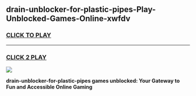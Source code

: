 
## drain-unblocker-for-plastic-pipes-Play-Unblocked-Games-Online-xwfdv
<h3>
<a href="https://premium76.site?title=drain-unblocker-for-plastic-pipes&ref=25A">CLICK TO PLAY</a></h3>
<hr>

<h3>
<a href="https://premium76.site?title=drain-unblocker-for-plastic-pipes&ref=25A">CLICK 2 PLAY</a>
  
</h3>

<a href="https://premium76.site?title=drain-unblocker-for-plastic-pipes&ref=25A"><img src="https://clearcache.store/games.png"></a>


**drain-unblocker-for-plastic-pipes games unblocked: Your Gateway to Fun and Accessible Online Gaming**
